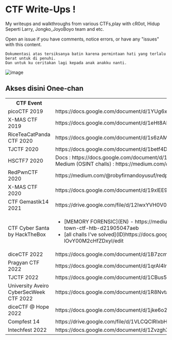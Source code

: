 # CTF Write-Ups ! 
My writeups and walkthroughs from various CTFs,play with cR0ot, Hidup Seperti Larry, Jongko_JoyoBoyo team and etc.

Open an issue if you have comments, notice errors, or have any "issues" with this content.

```
Dokumentasi atas tersiksanya batin karena permintaan hati yang terlalu berat untuk di penuhi.
Dan untuk ku ceritakan lagi kepada anak anakku nanti.
```

![image](http://pa1.narvii.com/5862/a247abf2de180e8fd9b4643aefa36ffd1a19d264_hq.gif)

## Akses disini Onee-chan 


<table>
  <tr>
    <th>CTF Event</th>
    <th>Link</th>
  </tr>
  
  <tr>
    <td>picoCTF 2019</td>
    <td>https://docs.google.com/document/d/1YUg6xlahsjH7jH2Tgv1g78S3e6kEhWZd45voLkKC93Q/</td>
  </tr>  
  <tr>
    <td>X-MAS CTF 2019</td>
    <td>https://docs.google.com/document/d/1eHt8AkW57k5BjvCNCiN6orzEyP0kjcF7FKJXQaVrZIc/edit</td>
  </tr>
  <tr>
    <td>RiceTeaCatPanda CTF 2020</td>
    <td>https://docs.google.com/document/d/1s6zAMj2BFsCPTkVMnYQw_6X3kiXz9PYUDiGJKMZN1us/edit</td>
  </tr>
  
  <tr>
    <td>TJCTF 2020</td>
    <td>https://docs.google.com/document/d/1betf4Diu8HBCgSSnn-O6LGn7eCgYFucC8IpMkj32Pb8/edit</td>
  </tr>
  
  <tr>
    <td>HSCTF7 2020</td>
    <td>Docs : https://docs.google.com/document/d/10_8RftC1_QvHzkz-zHFZryajRAGXXjkSXXf4qtp_v04/edit<br> Medium (OSINT challs) : https://medium.com/@robyfirnandoyusuf/hsctf-7-osint-challenges-b10f2d12a45a</td>
  </tr>
  
  <tr>
    <td>RedPwnCTF 2020</td>
    <td>https://medium.com/@robyfirnandoyusuf/redpwnctf-2020-web-challenges-writeup-12a6a6ace943</td>
   </tr>
   
  <tr>
    <td>X-MAS CTF 2020</td>
    <td>https://docs.google.com/document/d/19xlEE9Gb7yQDzvGBR1vdCgiJ8X16m7esvHRY4EoTa0o/edit</td>
 </tr>
  
  <tr>
    <td>CTF Gemastik14 2021</td>
    <td>https://drive.google.com/file/d/12IwxYVH0V0OMSrSeVq2JI2kENMofiXrE/view?usp=sharing</td>
 </tr>
  
  <tr>
    <td>CTF Cyber Santa by HackTheBox</td>
      <td>
        <ul>
          <li>[MEMORY FORENSIC](EN) - https://medium.com/@robyfirnandoyusuf/memory-forensic-cyber-santa-is-coming-to-town-ctf-htb-d21905047aeb</li>
          <li>[all challs I've solved](ID)https://docs.google.com/document/u/1/d/1hNBuXvhkH1rNFSGQGUo85YMgMj-lOvY00M2cHfZDxyI/edit</li>
        </ul>
      </td>
 </tr>
  
  <tr>
    <td>diceCTF 2022</td>
    <td>https://docs.google.com/document/d/1B7zcmHFSDRWMCXWTi52qmBL9EHXbFO1JaePVtAfay_4/edit#</td>
 </tr>
  <tr>
    <td>Pragyan CTF 2022</td>
    <td>https://docs.google.com/document/d/1qrAl4lmds9neGOnB7yzgi5poN-xmLdI4FHoPC4ZlOfw/edit?usp=sharing</td>
 </tr>
   <tr>
    <td>TJCTF 2022</td>
    <td>https://docs.google.com/document/d/1CBus5QWAraQPllPoeulPUHTXPIHrJrRaBZUt6D3LKIM/edit#heading=h.ja5jededub6w</td>
 </tr>
 <tr>
  <td>University Aveiro CyberSecWeek CTF 2022</td>
  <td>https://docs.google.com/document/d/1R8NvtabPEJhCzR2OUOp7r3SHqbQlOUuiz5GE9SdJ_Y0/edit</td>
</tr>
 <tr>
  <td>diceCTF @ Hope 2022</td>
  <td>https://docs.google.com/document/d/1jke6o2iSZdU8sbrDIjBxhdIgdVh4p4pE86cU20UvrG8/edit#heading=h.4kd7no8nerey</td>
</tr>
 <tr>
  <td>Compfest 14</td>
  <td>https://drive.google.com/file/d/1VLCQClRIxbHktbD1GdbEpC5Dz5Tog8Sz/view?usp=sharing</td>
</tr>
 <tr>
  <td>Intechfest 2022</td>
  <td>https://docs.google.com/document/d/1ZvzghXU1et0vgI_DcfyHdxBifztvxFLDBrjMGQT6dFw/edit#</td>
</tr>
  
</table>

